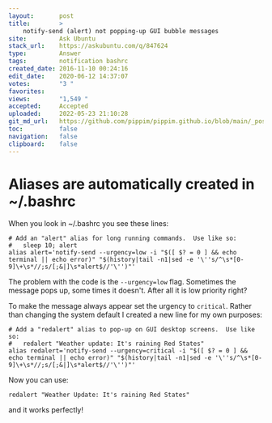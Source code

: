 ```yaml
---
layout:       post
title:        >
    notify-send (alert) not popping-up GUI bubble messages
site:         Ask Ubuntu
stack_url:    https://askubuntu.com/q/847624
type:         Answer
tags:         notification bashrc
created_date: 2016-11-10 00:24:16
edit_date:    2020-06-12 14:37:07
votes:        "3 "
favorites:    
views:        "1,549 "
accepted:     Accepted
uploaded:     2022-05-23 21:10:28
git_md_url:   https://github.com/pippim/pippim.github.io/blob/main/_posts/2016/2016-11-10-notify-send-_alert_-not-popping-up-GUI-bubble-messages.md
toc:          false
navigation:   false
clipboard:    false
---
```


# Aliases are automatically created in ~/.bashrc

When you look in ~/.bashrc you see these lines:

``` 
# Add an "alert" alias for long running commands.  Use like so:
#   sleep 10; alert
alias alert='notify-send --urgency=low -i "$([ $? = 0 ] && echo terminal || echo error)" "$(history|tail -n1|sed -e '\''s/^\s*[0-9]\+\s*//;s/[;&|]\s*alert$//'\'')"'
```

The problem with the code is the `--urgency=low` flag. Sometimes the message pops up, some times it doesn't. After all it is low priority right?

To make the message always appear set the urgency to `critical`. Rather than changing the system default I created a new line for my own purposes:

``` 
# Add a "redalert" alias to pop-up on GUI desktop screens.  Use like so:
#   redalert "Weather update: It's raining Red States"
alias redalert='notify-send --urgency=critical -i "$([ $? = 0 ] && echo terminal || echo error)" "$(history|tail -n1|sed -e '\''s/^\s*[0-9]\+\s*//;s/[;&|]\s*alert$//'\'')"'
```

Now you can use:

``` 
redalert "Weather Update: It's raining Red States"
```

and it works perfectly!
